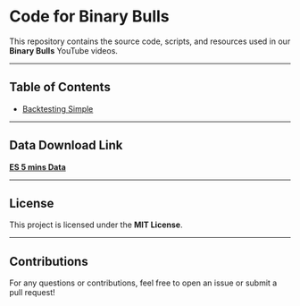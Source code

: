 # Code for Binary Bulls

This repository contains the source code, scripts, and resources used in our **Binary Bulls** YouTube videos.

---

## **Table of Contents**
- [Backtesting Simple](completed/backtesting_simple/)

---

## **Data Download Link**
[**ES 5 mins Data**](https://drive.google.com/file/d/1UDWB_sMHCfEKkxRUWU0aR-mPsUOZBaGP/view?usp=share_link)

---

## **License**
This project is licensed under the **MIT License**.

---

## **Contributions**
For any questions or contributions, feel free to open an issue or submit a pull request!


